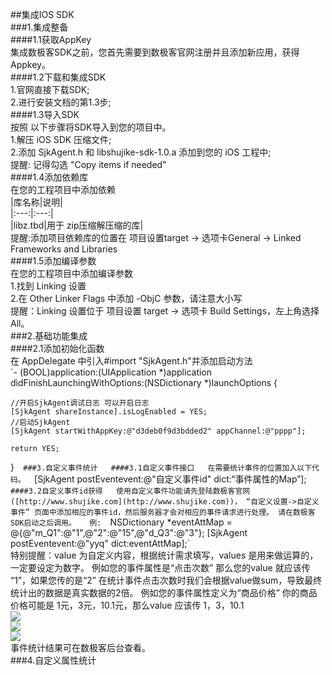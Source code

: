 ##集成IOS SDK  
###1.集成整备  
####1.1获取AppKey  
集成数极客SDK之前，您首先需要到数极客官网注册并且添加新应用，获得Appkey。  
####1.2下载和集成SDK  
1.官网直接下载SDK;  
2.进行安装文档的第1.3步;  
####1.3导入SDK  
按照 以下步骤将SDK导入到您的项目中。  
1.解压 iOS SDK 压缩文件;  
2.添加 SjkAgent.h 和 libshujike-sdk-1.0.a 添加到您的 iOS 工程中;  
提醒: 记得勾选 "Copy items if needed"  
####1.4添加依赖库  
在您的工程项目中添加依赖  
|库名称|说明|  
|:---:|:---:|  
|libz.tbd|用于 zip压缩解压缩的库|  
提醒:添加项目依赖库的位置在 项目设置target -> 选项卡General -> Linked Frameworks and Libraries  
####1.5添加编译参数  
在您的工程项目中添加编译参数  
1.找到 Linking 设置  
2.在 Other Linker Flags 中添加 -ObjC 参数，请注意大小写  
提醒：Linking 设置位于 项目设置 target -> 选项卡 Build Settings，左上角选择 All。  
###2.基础功能集成  
####2.1添加初始化函数  
在 AppDelegate 中引入#import "SjkAgent.h"并添加启动方法  
`- (BOOL)application:(UIApplication *)application didFinishLaunchingWithOptions:(NSDictionary *)launchOptions {

    //开启SjkAgent调试日志 可以开启日志
    [SjkAgent shareInstance].isLogEnabled = YES;
    //启动SjkAgent
    [SjkAgent startWithAppKey:@"d3deb0f9d3bdded2" appChannel:@"pppp"];
    
    return YES;
}`  
###3.自定义事件统计  
####3.1自定义事件接口  
在需要统计事件的位置加入以下代码。  
`[SjkAgent postEventevent:@"自定义事件id" dict:“事件属性的Map”];`  
####3.2自定义事件id获得  
使用自定义事件功能请先登陆数极客官网([http://www.shujike.com](http://www.shujike.com))， “自定义设置->自定义事件” 页面中添加相应的事件id，然后服务器才会对相应的事件请求进行处理。 请在数极客SDK启动之后调用。  
例:  
`NSDictionary *eventAttMap = @{@"m_Q1":@"1",@"2":@"15",@"d_Q3":@"3"};
[SjkAgent postEventevent:@"yyq" dict:eventAttMap];`  
特别提醒：value 为自定义内容，根据统计需求填写，values 是用来做运算的，一定要设定为数字。 例如您的事件属性是“点击次数” 那么您的value 就应该传 “1”，如果您传的是“2” 在统计事件点击次数时我们会根据value做sum，导致最终统计出的数据是真实数据的2倍。
例如您的事件属性定义为“商品价格” 你的商品价格可能是 1元，3元，10.1元，那么value 应该传 1，3，10.1  
![](http://www.shujike.com/images/android_guide_event1.png)  
![](http://www.shujike.com/images/android_guide_event3.png)  
![](http://www.shujike.com/images/android_guide_event2.png)  
事件统计结果可在数极客后台查看。  
###4.自定义属性统计





